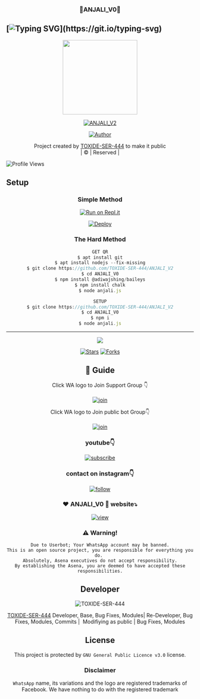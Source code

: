 <h3 align="center">💝ANJALI_V0💝</h3>

## [![Typing SVG](https://readme-typing-svg.herokuapp.com?font=Lemon+milk&color=F5000&lines=WELCOME+to+ANJALI_V2+WA+BOT...;CREATED+BY+TOXIDE+SER+444...;THIS+IS+A+BGM+STICKER+BOT...;WITH+MORE+FEATURES...)](https://git.io/typing-svg)

<div align="center">
  <img border-radius: 15px src="https://github.com/Aadhi000/Anjali_V0/plugins/sql/ANJALI_V2.png" width="200" height="200"/>
  <p align="center">
<a href="#"><img title="ANJALI_V2" src="https://img.shields.io/badge/ANJALI_V0-green?colorA=%23ff0000&colorB=%23017e40&style=for-the-badge"></a>
</p>
  <p align="center">
<a href="https://github.com/TOXIDE-SER-444"><img title="Author" src="https://img.shields.io/badge/Author-TOXIDE-SER-/ANJALI_V2?color=blue&style=for-the-badge&logo=whatsapp"></a>
</p>
</div>
<p align="center">
Project created by <a href="https://github.com/TOXIDE-SER-444">TOXIDE-SER-444</a> to make it public
    <br>
       | © |
        Reserved |
    <br> 
</p>

![Profile Views](https://hits.seeyoufarm.com/api/count/incr/badge.svg?url=https://github.com/TOXIDE-SER-444/ANJALI_V2&title=ANJALI_V2%20Views)

## Setup
<div align="center">

  ### Simple Method
 
[![Run on Repl.it](https://repl.it/badge/github/quiec/whatsAlfa)](https://replit.com/@Husniser/MAALUTTY-QR)
  

[![Deploy](https://www.herokucdn.com/deploy/button.svg)](https://heroku.com/deploy?template=https://github.com/Aadhi000/Anjali_V0) 
 
### The Hard Method
```js
GET QR
$ apt install git
$ apt install nodejs --fix-missing
$ git clone https://github.com/TOXIDE-SER-444/ANJALI_V2
$ cd ANJALI_V0
$ npm install @adiwajshing/baileys
$ npm install chalk
$ node anjali.js
```
      
```js
SETUP
$ git clone https://github.com/TOXIDE-SER-444/ANJALI_V2
$ cd ANJALI_V0
$ npm i
$ node anjali.js
```

----

  <p align="center">
  <a href="httsp://github.com/TOXIDE-SER-444/ANJALI_V2">
    
<a href="https://github.com/farhan-dqz/followers">
<img src="https://img.shields.io/github/repo-size/farhan-dqz/Julie-Mwol?color=green&label=Repo%20total%20size&style=plastic">
<p align="center">
<a href="https://github.com/TOXIDE-SER-444/followers"
<img title="Followers" src="https://img.shields.io/github/followers/TOXIDE-SER-444?color=blue&style=flat-square"></a>
<a href="https://github.com/TOXIDE-SER-444/ANJALI_V2/stargazers/"><img title="Stars" src="https://img.shields.io/github/stars/TOXIDE-SER-444/ANJALI_V2?color=blue&style=flat-trangle"></a>
<a href="https://github.com/TOXIDE-SER-444/ANJALI_V2/network/members"><img title="Forks" src="https://img.shields.io/github/forks/TOXIDE-SER-444/ANJALI_V2?color=blue&style=flat-trangle"></a>
</p>

## 📢 Guide
Click WA logo to Join Support Group 👇
    <br>
<br>
  [![join](https://github.com/Alien-alfa/PublicBot/blob/main/wlogo.svg.png)](https://https://chat.whatsapp.com/LbEtdjqmtxa7jBmCrUdV7V)
  <div align="center">


Click WA logo to Join public bot Group👇
    <br>
<br>
  [![join](https://github.com/Alien-alfa/PublicBot/blob/main/wlogo.svg.png)](https://chat.whatsapp.com/LbEtdjqmtxa7jBmCrUdV7V)
  <div align="center">

  </div>

### youtube👇

[![subscribe](https://i.ibb.co/mqttCVQ/images-1-1.png)](https://youtube.com/channel/UC5oI7U46cs_Bbk01m8jplUw)


### contact on instagram👇

[![follow](https://i.ibb.co/zHdm4Hj/images-5-2.jpg)](https://instagram.com/mind_have_changed_?utm_medium=copy_link)

### ❤️ ANJALI_V0 💙 website⤵️

[![view](https://i.ibb.co/cyXKpj7/images-7-1-1.jpg)](https://ANJALI_V2nijinhusni.blogspot.com)


### ⚠️ Warning! 
```
Due to Userbot; Your WhatsApp account may be banned.
This is an open source project, you are responsible for everything you do. 
Absolutely, Asena executives do not accept responsibility.
By establishing the Asena, you are deemed to have accepted these responsibilities.
```

## Developer
  <div align="center">
    
![TOXIDE-SER-444](https://github.com/TOXIDE-SER-444.png?size=100)

 [TOXIDE-SER-444](https://github.com/TOXIDE-SER-444)
Developer, Base, Bug Fixes, Modules| Re-Developer, Bug Fixes, Modules, Commits |  Modifiying  as   public | Bug Fixes, Modules 
  </div>
    


## License
This project is protected by `GNU General Public Licence v3.0` license.

### Disclaimer
`WhatsApp` name, its variations and the logo are registered trademarks of Facebook. We have nothing to do with the registered trademark
